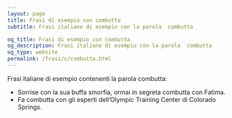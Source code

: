 ```yaml
---
layout: page
title: Frasi di esempio con combutta 
subtitle: Frasi italiane di esempio con la parola  combutta

og_title: Frasi di esempio con combutta 
og_description: Frasi italiane di esempio con la parola  combutta
og_type: website
permalink: /frasi/c/combutta.html
---
```


Frasi italiane di esempio contenenti la parola combutta:


- Sorrise con la sua buffa smorfia, ormai in segreta combutta con Fatima.
- Fa combutta con gli esperti dell’Olympic Training Center di Colorado Springs.
